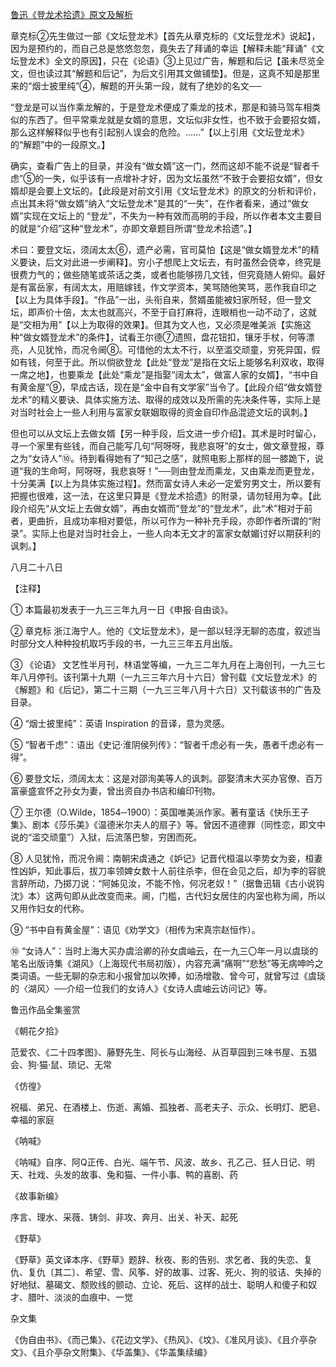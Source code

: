 [鲁迅《登龙术拾遗》原文及解析](https://www.vrrw.net/wx/8175.html)

章克标②先生做过一部《文坛登龙术》【首先从章克标的《文坛登龙术》说起】，因为是预约的，而自己总是悠悠忽忽，竟失去了拜诵的幸运【解释未能“拜诵”《文坛登龙术》全文的原因】，只在《论语》③上见过广告，解题和后记【虽未尽览全文，但也读过其“解题和后记”，为后文引用其文做铺垫】。但是，这真不知是那里来的“烟士披里纯”④，解题的开头第一段，就有了绝妙的名文──

“登龙是可以当作乘龙解的，于是登龙术便成了乘龙的技术，那是和骑马驾车相类似的东西了。但平常乘龙就是女婿的意思，文坛似非女性，也不致于会要招女婿，那么这样解释似乎也有引起别人误会的危险。……”【以上引用《文坛登龙术》的“解题”中的一段原文。】

确实，查看广告上的目录，并没有“做女婿”这一门，然而这却不能不说是“智者千虑”⑤的一失，似乎该有一点增补才好，因为文坛虽然“不致于会要招女婿”，但女婿却是会要上文坛的。【此段是对前文引用《文坛登龙术》的原文的分析和评价，点出其未将“做女婿”纳入“文坛登龙术”是其的“一失”，在作者看来，通过“做女婿”实现在文坛上的 “登龙”，不失为一种有效而高明的手段，所以作者本文主要目的就是“介绍”这种“登龙术”，亦即文章题目所谓“登龙术拾遗”。】



术曰：要登文坛，须阔太太⑥，遗产必需，官司莫怕【这是“做女婿登龙术”的精义要诀，后文对此进一步阐释】。穷小子想爬上文坛去，有时虽然会侥幸，终究是很费力气的；做些随笔或茶话之类，或者也能够捞几文钱，但究竟随人俯仰。最好是有富岳家，有阔太太，用赔嫁钱，作文学资本，笑骂随他笑骂，恶作我自印之【以上为具体手段】。“作品”一出，头衔自来，赘婿虽能被妇家所轻，但一登文坛，即声价十倍，太太也就高兴，不至于自打麻将，连眼梢也一动不动了，这就是“交相为用”【以上为取得的效果】。但其为文人也，又必须是唯美派【实施这种“做女婿登龙术”的条件】，试看王尔德⑦遗照，盘花钮扣，镶牙手杖，何等漂亮，人见犹怜，而况令阃⑧。可惜他的太太不行，以至滥交顽童，穷死异国，假如有钱，何至于此。所以倘欲登龙【此处“登龙”是指在文坛上能够名利双收，取得一席之地】，也要乘龙【此处“乘龙”是指娶“阔太太”，做富人家的女婿】，“书中自有黄金屋”⑨，早成古话，现在是“金中自有文学家”当令了。【此段介绍“做女婿登龙术”的精义要诀、具体实施方法、取得的成效以及所需的先决条件等，实际上是对当时社会上一些人利用与富家女联姻取得的资金自印作品混迹文坛的讽刺。】

但也可以从文坛上去做女婿【另一种手段，后文进一步介绍】。其术是时时留心，寻一个家里有些钱，而自己能写几句“阿呀呀，我悲哀呀”的女士，做文章登报，尊之为“女诗人”⑩。待到看得她有了“知己之感”，就照电影上那样的屈一膝跪下，说道“我的生命呵，阿呀呀，我悲哀呀！”──则由登龙而乘龙，又由乘龙而更登龙，十分美满【以上为具体实施过程】。然而富女诗人未必一定爱穷男文士，所以要有把握也很难，这一法，在这里只算是《登龙术拾遗》的附录，请勿轻用为幸。【此段介绍先“从文坛上去做女婿”，再由女婿而“登龙”的“登龙术”，此“术”相对于前者，更曲折，且成功率相对要低，所以可作为一种补充手段，亦即作者所谓的“附录”。实际上也是对当时社会上，一些人向本无文才的富家女献媚讨好以期获利的讽刺。】

八月二十八日





【注释】

① 本篇最初发表于一九三三年九月一日《申报·自由谈》。

② 章克标 浙江海宁人。他的《文坛登龙术》，是一部以轻浮无聊的态度，叙述当时部分文人种种投机取巧手段的书，一九三三年五月出版。

③ 《论语》 文艺性半月刊，林语堂等编，一九三二年九月在上海创刊，一九三七年八月停刊。该刊第十九期（一九三三年六月十六日）曾刊载《文坛登龙术》的《解题》和《后记》，第二十三期（一九三三年八月十六日）又刊载该书的广告及目录。

④ “烟士披里纯”：英语 Inspiration 的音译，意为灵感。

⑤ “智者千虑”：语出《史记·淮阴侯列传》：“智者千虑必有一失，愚者千虑必有一得”。

⑥ 要登文坛，须阔太太：这是对邵洵美等人的讽刺。邵娶清末大买办官僚、百万富豪盛宣怀之孙女为妻，曾出资自办书店和编印刊物。

⑦ 王尔德（O.Wilde，1854─1900）：英国唯美派作家。著有童话《快乐王子集》、剧本《莎乐美》《温德米尔夫人的扇子》等。曾因不道德罪（同性恋，即文中说的“滥交顽童”）入狱，后流落巴黎，穷困而死。

⑧ 人见犹怜，而况令阃：南朝宋虞通之《妒记》记晋代桓温以李势女为妾，桓妻性凶妒，知此事后，拔刀率领婢女数十人前往杀李，但在会见之后，却为李的容貌言辞所动，乃掷刀说：“阿姊见汝，不能不怜，何况老奴！”（据鲁迅辑《古小说钩沈》本）这两句即从此改变而来。阃，门槛，古代妇女居住的内室也称为阃，所以又用作妇女的代称。

⑨ “书中自有黄金屋”：语见《劝学文》（相传为宋真宗赵恒作）。

⑩ “女诗人”：当时上海大买办虞洽卿的孙女虞岫云，在一九三〇年一月以虞琰的笔名出版诗集《湖风》（上海现代书局初版），内容充满“痛啊”“悲愁”等无病呻吟之类词语。一些无聊的杂志和小报曾加以吹捧，如汤增敭、曾今可，就曾写过《虞琰的〈湖风〉──介绍一位我们的女诗人》《女诗人虞岫云访问记》等。

鲁迅作品全集鉴赏

《朝花夕拾》

范爱农、《二十四孝图》、藤野先生、阿长与山海经、从百草园到三味书屋、五猖会、狗·猫·鼠、琐记、无常

《仿徨》

祝福、弟兄、在酒楼上、伤逝、离婚、孤独者、高老夫子、示众、长明灯、肥皂、幸福的家庭

《呐喊》

《呐喊》自序、阿Q正传、白光、端午节、风波、故乡、孔乙己、狂人日记、明天、社戏、头发的故事、兔和猫、一件小事、鸭的喜剧、药

《故事新编》

序言、理水、采薇、铸剑、非攻、奔月、出关、补天、起死

《野草》

《野草》英文译本序、《野草》题辞、秋夜、影的告别、求乞者、我的失恋、复仇、复仇〔其二〕、希望、雪、风筝、好的故事、过客、死火、狗的驳诘、失掉的好地狱、墓碣文、颓败线的颤动、立论、死后、这样的战士、聪明人和傻子和奴才、腊叶、淡淡的血痕中、一觉

杂文集

《伪自由书》、《而己集》、《花边文学》、《热风》、《坟》、《准风月谈》、《且介亭杂文》、《且介亭杂文附集》、《华盖集》、《华盖集续编》

